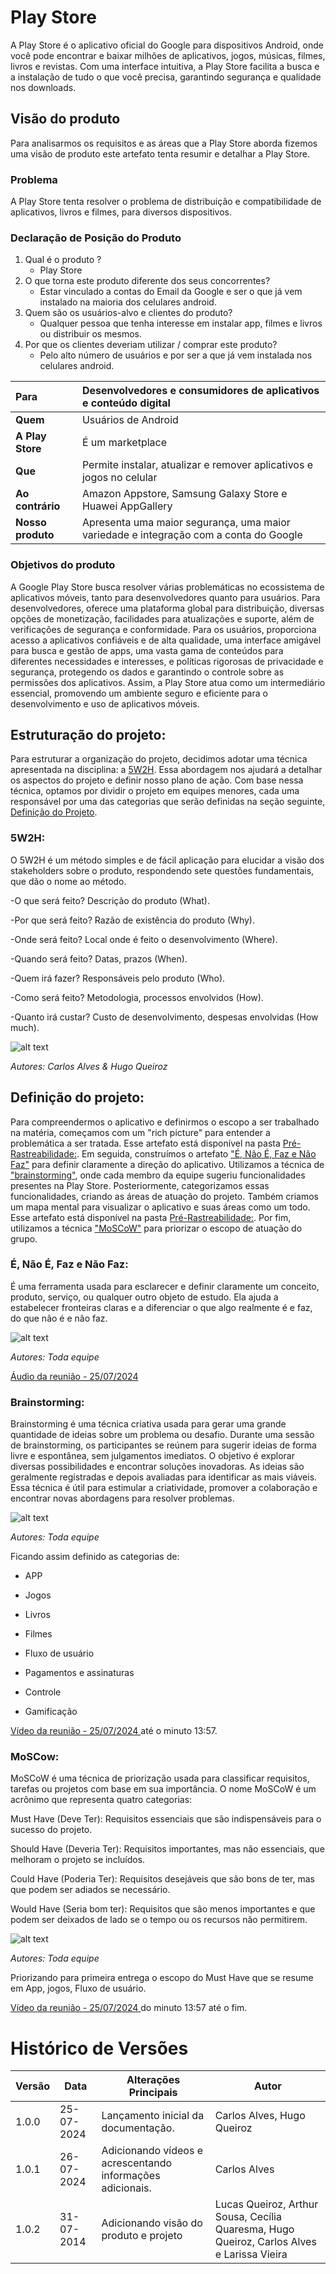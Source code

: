 # Play Store
A Play Store é o aplicativo oficial do Google para dispositivos Android, onde você pode encontrar e baixar milhões de aplicativos, jogos, músicas, filmes, livros e revistas. Com uma interface intuitiva, a Play Store facilita a busca e a instalação de tudo o que você precisa, garantindo segurança e qualidade nos downloads. 

## Visão do produto

Para analisarmos os requisitos e as áreas que a Play Store aborda fizemos uma visão de produto este artefato tenta resumir e detalhar a Play Store.

### Problema 

A Play Store tenta resolver o problema de distribuição e compatibilidade de aplicativos, livros e filmes, para diversos dispositivos.

### Declaração de Posição do Produto

1. Qual é o produto ?
    - Play Store
2. O que torna este produto diferente dos seus concorrentes?
    - Estar vinculado a contas do Email da Google e ser o que já vem instalado na maioria dos celulares android.
3. Quem são os usuários-alvo e clientes do produto?
    - Qualquer pessoa que tenha interesse em instalar app, filmes e livros ou distribuir os mesmos.
4. Por que os clientes deveriam utilizar / comprar este produto?
    - Pelo alto número de usuários e por ser a que já vem instalada nos celulares android.


| Para | Desenvolvedores e consumidores de aplicativos e conteúdo digital |
| :-- | :-- |
| **Quem** | Usuários de Android |
| **A Play Store** |  É um marketplace |
| **Que** | Permite instalar, atualizar e remover aplicativos e jogos no celular
| **Ao contrário** | Amazon Appstore, Samsung Galaxy Store e Huawei AppGallery |
| **Nosso produto** | Apresenta uma maior segurança,  uma maior variedade e integração com a conta do Google |

### Objetivos do produto

A Google Play Store busca resolver várias problemáticas no ecossistema de aplicativos móveis, tanto para desenvolvedores quanto para 
usuários. Para desenvolvedores, oferece uma plataforma global para distribuição, diversas opções de monetização, facilidades para atualizações e suporte, 
além de verificações de segurança e conformidade. Para os usuários, proporciona acesso a aplicativos confiáveis e de alta qualidade, 
uma interface amigável para busca e gestão de apps, uma vasta gama de conteúdos para diferentes necessidades e interesses, e políticas rigorosas 
de privacidade e segurança, protegendo os dados e garantindo o controle sobre as permissões dos aplicativos. Assim, a Play Store atua 
como um intermediário essencial, promovendo um ambiente seguro e eficiente para o desenvolvimento e uso de aplicativos móveis.


## Estruturação do projeto:
Para estruturar a organização do projeto, decidimos adotar uma técnica apresentada na disciplina: a [5W2H](#5w2h). Essa abordagem nos ajudará a detalhar os aspectos do projeto e definir nosso plano de ação. Com base nessa técnica, optamos por dividir o projeto em equipes menores, cada uma responsável por uma das categorias que serão definidas na seção seguinte, [Definição do Projeto](#definição-do-projeto).

### 5W2H:
O 5W2H é um método simples e de fácil aplicação para elucidar a visão dos stakeholders sobre o produto, respondendo sete questões fundamentais, que dão o nome ao método.

-O que será feito? Descrição do produto (What).

-Por que será feito? Razão de existência do produto (Why).

-Onde será feito? Local onde é feito o desenvolvimento (Where).

-Quando será feito? Datas, prazos (When).

-Quem irá fazer? Responsáveis pelo produto (Who).

-Como será feito? Metodologia, processos envolvidos (How).

-Quanto irá custar? Custo de desenvolvimento, despesas envolvidas (How much).

![alt text](../assets/imagens/5w2h.jpeg)

*Autores: Carlos Alves & Hugo Queiroz*


## Definição do projeto:
Para compreendermos o aplicativo e definirmos o escopo a ser trabalhado na matéria, começamos com um "rich picture" para entender a problemática a ser tratada. Esse artefato está disponível na pasta [Pré-Rastreabilidade:](../pre-ras/pre-ras.md#versão-01). Em seguida, construímos o artefato ["É, Não É, Faz e Não Faz"](#é-não-é-faz-e-não-faz) para definir claramente a direção do aplicativo. Utilizamos a técnica de ["brainstorming"](#brainstorming), onde cada membro da equipe sugeriu funcionalidades presentes na Play Store. Posteriormente, categorizamos essas funcionalidades, criando as áreas de atuação do projeto. Também criamos um mapa mental para visualizar o aplicativo e suas áreas como um todo. Esse artefato está disponível na pasta [Pré-Rastreabilidade:](../pre-ras/pre-ras.md). Por fim, utilizamos a técnica ["MoSCoW"](#moscow) para priorizar o escopo de atuação do grupo.

### É, Não É, Faz e Não Faz:
É uma ferramenta usada para esclarecer e definir claramente um conceito, produto, serviço, ou qualquer outro objeto de estudo. Ela ajuda a estabelecer fronteiras claras e a diferenciar o que algo realmente é e faz, do que não é e não faz.

![alt text](../assets/imagens/ENFNF.jpeg)

*Autores: Toda equipe*

[Áudio da reunião - 25/07/2024](https://drive.google.com/file/d/1h--qKUerv0Oz2Zpbp3n9wXtWrgphgebi/view?usp=sharing)


### Brainstorming:
Brainstorming é uma técnica criativa usada para gerar uma grande quantidade de ideias sobre um problema ou desafio. Durante uma sessão de brainstorming, os participantes se reúnem para sugerir ideias de forma livre e espontânea, sem julgamentos imediatos. O objetivo é explorar diversas possibilidades e encontrar soluções inovadoras. As ideias são geralmente registradas e depois avaliadas para identificar as mais viáveis. Essa técnica é útil para estimular a criatividade, promover a colaboração e encontrar novas abordagens para resolver problemas.

![alt text](../assets/imagens/brainstorming.jpeg)

*Autores: Toda equipe*

Ficando assim definido as categorias de:

- APP

- Jogos

- Livros

- Filmes

- Fluxo de usuário

- Pagamentos e assinaturas

- Controle

- Gamificação

[Vídeo da reunião - 25/07/2024 ](https://drive.google.com/file/d/1dOZtm7r8HbKJ7u3yDaViFvzDe5CbB4tG/view?usp=sharing) até o minuto 13:57.

### MoSCow:
MoSCoW é uma técnica de priorização usada para classificar requisitos, tarefas ou projetos com base em sua importância. O nome MoSCoW é um acrônimo que representa quatro categorias:

Must Have (Deve Ter): Requisitos essenciais que são indispensáveis para o sucesso do projeto.

Should Have (Deveria Ter): Requisitos importantes, mas não essenciais, que melhoram o projeto se incluídos.

Could Have (Poderia Ter): Requisitos desejáveis que são bons de ter, mas que podem ser adiados se necessário.

Would Have (Seria bom ter): Requisitos que são menos importantes e que podem ser deixados de lado se o tempo ou os recursos não permitirem.

![alt text](../assets/imagens/moscow.jpeg)

*Autores: Toda equipe*

Priorizando para primeira entrega o escopo do Must Have que se resume em App, jogos, Fluxo de usuário.

[Vídeo da reunião - 25/07/2024 ](https://drive.google.com/file/d/1dOZtm7r8HbKJ7u3yDaViFvzDe5CbB4tG/view?usp=sharing) do minuto 13:57 até o fim.

# Histórico de Versões

| Versão | Data       | Alterações Principais                             | Autor        |
|--------|------------|---------------------------------------------------|--------------|
| 1.0.0  | 25-07-2024 | Lançamento inicial da documentação.               | Carlos Alves, Hugo Queiroz     |
| 1.0.1  | 26-07-2024 | Adicionando vídeos e acrescentando informações adicionais.               | Carlos Alves|
| 1.0.2  | 31-07-2014 | Adicionando visão do produto e projeto | Lucas Queiroz, Arthur Sousa, Cecília Quaresma, Hugo Queiroz, Carlos Alves e Larissa Vieira |

